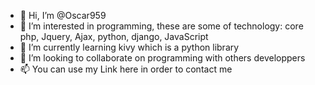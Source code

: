 - 👋 Hi, I’m @Oscar959
- 👀 I’m interested in programming, these are some of technology: core php, Jquery, Ajax, python, django, JavaScript 
- 🌱 I’m currently learning kivy which is a python library
- 💞️ I’m looking to collaborate on programming with others developpers 
- 📫 You can use my Link here in order to contact me

<!---
Oscar959/Oscar959 is a ✨ special ✨ repository because its `README.md` (this file) appears on your GitHub profile.
You can click the Preview link to take a look at your changes.
--->
